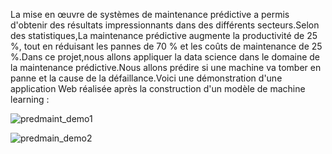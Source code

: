 La mise en œuvre de systèmes de maintenance prédictive a permis d'obtenir des résultats impressionnants dans des différents secteurs.Selon des statistiques,La maintenance prédictive augmente la productivité de 25 %, tout en réduisant les pannes de 70 % et les coûts de maintenance de 25 %.Dans ce projet,nous allons appliquer la data science dans le domaine de la maintenance prédictive.Nous allons prédire si une machine va tomber en panne et la cause de la défaillance.Voici une démonstration d'une application Web réalisée après la construction d'un modèle de machine learning :




![predmaint_demo1](https://user-images.githubusercontent.com/107585348/235968552-870b6876-743f-4f03-b88f-2dc683f63ee4.png)

![predmain_demo2](https://user-images.githubusercontent.com/107585348/235968589-e77637c5-6f2b-4022-809a-a721db39d67a.png)

